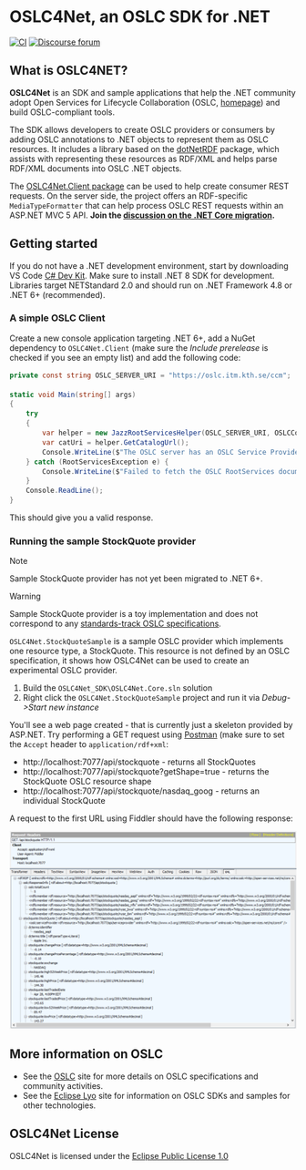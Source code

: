 # OSLC4Net, an OSLC SDK for .NET

[![CI](https://github.com/OSLC/oslc4net/workflows/CI/badge.svg)](https://github.com/OSLC/oslc4net/actions?query=workflow%3ACI)
[![Discourse forum](https://img.shields.io/discourse/users?color=28bd84&server=https%3A%2F%2Fforum.open-services.net%2F)](https://forum.open-services.net/c/sdks/oslc4net/10)

## What is OSLC4NET?

**OSLC4Net** is an SDK and sample applications that help the .NET community adopt Open Services for Lifecycle Collaboration (OSLC, [homepage](http://open-services.net)) and build OSLC-compliant tools.

The SDK allows developers to create OSLC providers or consumers by adding OSLC annotations to .NET objects to represent them as OSLC resources. It includes a library based on the [dotNetRDF](https://dotnetrdf.org/) package, which assists with representing these resources as RDF/XML and helps parse RDF/XML documents into OSLC .NET objects.

The [OSLC4Net.Client package](https://www.nuget.org/packages/OSLC4Net.Client/) can be used to help create consumer REST requests. On the server side, the project offers an RDF-specific `MediaTypeFormatter` that can help process OSLC REST requests within an ASP.NET MVC 5 API. **Join the [discussion on the .NET Core migration](https://github.com/OSLC/oslc4net/issues/25).**

## Getting started

If you do not have a .NET development environment, start by downloading VS Code [C# Dev Kit](https://marketplace.visualstudio.com/items?itemName=ms-dotnettools.csdevkit). Make sure to install .NET 8 SDK for development. Libraries target NETStandard 2.0 and should run on .NET Framework 4.8 or .NET 6+ (recommended).

### A simple OSLC Client

Create a new console application targeting .NET 6+, add a NuGet dependency to `OSLC4Net.Client` (make sure the *Include prerelease* is checked if you see an empty list) and add the following code:

```csharp
private const string OSLC_SERVER_URI = "https://oslc.itm.kth.se/ccm";

static void Main(string[] args)
{
    try
    {
        var helper = new JazzRootServicesHelper(OSLC_SERVER_URI, OSLCConstants.OSLC_CM_V2);
        var catUri = helper.GetCatalogUrl();
        Console.WriteLine($"The OSLC server has an OSLC Service Provider Catalog at the following URI:\n    {catUri}");
    } catch (RootServicesException e) {
        Console.WriteLine($"Failed to fetch the OSLC RootServices document from:\n    {OSLC_SERVER_URI}/rootservices");
    }
    Console.ReadLine();
}
```

This should give you a valid response.

### Running the sample StockQuote provider

> [!NOTE]
> Sample StockQuote provider has not yet been migrated to .NET 6+.

> [!WARNING]
> Sample StockQuote provider is a toy implementation and does not correspond to any [standards-track OSLC specifications](https://open-services.net/specifications/).

`OSLC4Net.StockQuoteSample` is a sample OSLC provider which implements one resource type, a StockQuote. This resource is not defined by an OSLC specification, it shows how OSLC4Net can be used to create an experimental OSLC provider.

1. Build the `OSLC4Net_SDK\OSLC4Net.Core.sln` solution
1. Right click the `OSLC4Net.StockQuoteSample` project and run it via _Debug->Start new instance_

You'll see a web page created - that is currently just a skeleton provided by ASP.NET. Try performing a GET request using [Postman](https://www.postman.com/) (make sure to set the `Accept` header to `application/rdf+xml`:

* http://localhost:7077/api/stockquote - returns all StockQuotes
* http://localhost:7077/api/stockquote?getShape=true - returns the StockQuote OSLC resource shape
* http://localhost:7077/api/stockquote/nasdaq_goog - returns an individual StockQuote

A request to the first URL using Fiddler should have the following response:

![](https://raw.githubusercontent.com/OSLC/oslc4net/master/doc/stockquote.png)

## More information on OSLC

*   See the [OSLC](http://open-services.net/) site for more details on OSLC specifications and community activities.
*   See the [Eclipse Lyo](http://eclipse.org/lyo) site for information on OSLC SDKs and samples for other technologies.

## OSLC4Net License

OSLC4Net is licensed under the [Eclipse Public License 1.0](LICENSE)  
